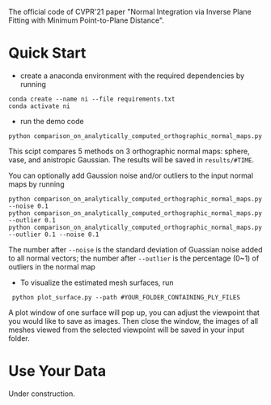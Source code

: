 The official code of CVPR'21 paper "Normal Integration via Inverse Plane Fitting with Minimum Point-to-Plane Distance".

# Quick Start 
 - create a anaconda environment with the required dependencies by running
 
 ```
 conda create --name ni --file requirements.txt
 conda activate ni
 ```
 
 - run the demo code
 
 ```python comparison_on_analytically_computed_orthographic_normal_maps.py```
 
 This scipt compares 5 methods on 3 orthographic normal maps: sphere, vase, and anistropic Gaussian.
 The results will be saved in `results/#TIME`.
 
 You can optionally add Gaussion noise and/or outliers to the input normal maps by running

  ```
  python comparison_on_analytically_computed_orthographic_normal_maps.py --noise 0.1
  python comparison_on_analytically_computed_orthographic_normal_maps.py --outlier 0.1
  python comparison_on_analytically_computed_orthographic_normal_maps.py --outlier 0.1 --noise 0.1
  ```
  The number after `--noise` is the standard deviation of Guassian noise added to all normal vectors; the number after `--outlier` is the percentage (0~1) of outliers in the normal map

- To visualize the estimated mesh surfaces, run

``` python plot_surface.py --path #YOUR_FOLDER_CONTAINING_PLY_FILES```

A plot window of one surface will pop up, you can adjust the viewpoint that you would like to save as images.
Then close the window, the images of all meshes viewed from the selected viewpoint will be saved in your input folder. 

# Use Your Data

Under construction.
